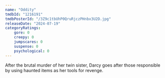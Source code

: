 ```yaml
---
name: "Oddity"
tmdbId: "1216191"
tmdbPosterId: "/3Z9c1tbUhP0QruRjczPHnbx3U2D.jpg"
releaseDate: "2024-07-19"
categoryRatings:
    gore: 0
    creepy: 0
    jumpscares: 0
    suspense: 0
    psychological: 0
---
```

After the brutal murder of her twin sister, Darcy goes after those responsible by using haunted items as her tools for revenge.
